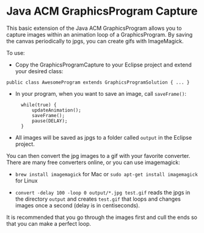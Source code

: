 # Java ACM GraphicsProgram Capture
This basic extension of the Java ACM GraphicsProgram allows you to capture images within an animation loop of a GraphicsProgram. By saving the canvas periodically to jpgs, you can create gifs with ImageMagick.

To use:

* Copy the GraphicsProgramCapture to your Eclipse project and extend your desired class:

```public class AwesomeProgram extends GraphicsProgramSolution { ... }```

* In your program, when you want to save an image, call ```saveFrame()```:

        while(true) {
            updateAnimation();
            saveFrame();
            pause(DELAY);
        }

* All images will be saved as jpgs to a folder called ```output``` in the Eclipse project.

You can then convert the jpg images to a gif with your favorite converter. There are many free converters online, or you can use imagemagick:

* ```brew install imagemagick``` for Mac or ```sudo apt-get install imagemagick``` for Linux

* ```convert -delay 100 -loop 0 output/*.jpg test.gif``` reads the jpgs in the directory ```output``` and creates ```test.gif``` that loops and changes images once a second (delay is in centiseconds).

It is recommended that you go through the images first and cull the ends so that you can make a perfect loop.
